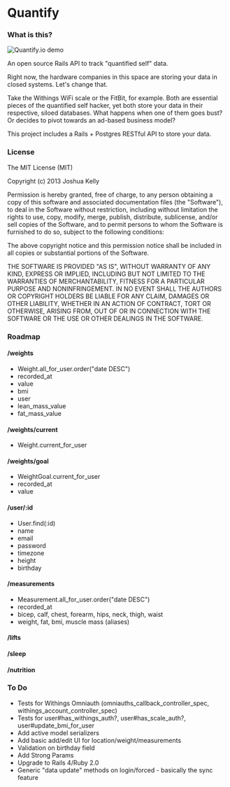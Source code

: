 # Quantify

### What is this?

![Quantify.io demo](http://i.imgur.com/C1HSK5q.png)

An open source Rails API to track "quantified self" data.

Right now, the hardware companies in this space are storing your data in closed systems.
Let's change that.

Take the Withings WiFi scale or the FitBit, for example. Both are essential pieces of
the quantified self hacker, yet both store your data in their respective, siloed databases.
What happens when one of them goes bust? Or decides to pivot towards an ad-based business
model?

This project includes a Rails + Postgres RESTful API to store your data.

### License

The MIT License (MIT)

Copyright (c) 2013 Joshua Kelly

Permission is hereby granted, free of charge, to any person obtaining a copy
of this software and associated documentation files (the "Software"), to deal
in the Software without restriction, including without limitation the rights
to use, copy, modify, merge, publish, distribute, sublicense, and/or sell
copies of the Software, and to permit persons to whom the Software is
furnished to do so, subject to the following conditions:

The above copyright notice and this permission notice shall be included in
all copies or substantial portions of the Software.

THE SOFTWARE IS PROVIDED "AS IS", WITHOUT WARRANTY OF ANY KIND, EXPRESS OR
IMPLIED, INCLUDING BUT NOT LIMITED TO THE WARRANTIES OF MERCHANTABILITY,
FITNESS FOR A PARTICULAR PURPOSE AND NONINFRINGEMENT. IN NO EVENT SHALL THE
AUTHORS OR COPYRIGHT HOLDERS BE LIABLE FOR ANY CLAIM, DAMAGES OR OTHER
LIABILITY, WHETHER IN AN ACTION OF CONTRACT, TORT OR OTHERWISE, ARISING FROM,
OUT OF OR IN CONNECTION WITH THE SOFTWARE OR THE USE OR OTHER DEALINGS IN
THE SOFTWARE.


### Roadmap

#### /weights
* Weight.all_for_user.order("date DESC")
* recorded_at
* value
* bmi
* user
* lean_mass_value
* fat_mass_value

#### /weights/current
* Weight.current_for_user

#### /weights/goal
* WeightGoal.current_for_user
* recorded_at
* value

#### /user/:id
* User.find(:id)
* name
* email
* password
* timezone
* height
* birthday

#### /measurements
* Measurement.all_for_user.order("date DESC")
* recorded_at
* bicep, calf, chest, forearm, hips, neck, thigh, waist
* weight, fat, bmi, muscle mass (aliases)

#### /lifts

#### /sleep

#### /nutrition


### To Do
* Tests for Withings Omniauth (omniauths_callback_controller_spec, withings_account_controller_spec)
* Tests for user#has_withings_auth?, user#has_scale_auth?, user#update_bmi_for_user
* Add active model serializers
* Add basic add/edit UI for location/weight/measurements
* Validation on birthday field
* Add Strong Params
* Upgrade to Rails 4/Ruby 2.0
* Generic "data update" methods on login/forced - basically the sync feature
